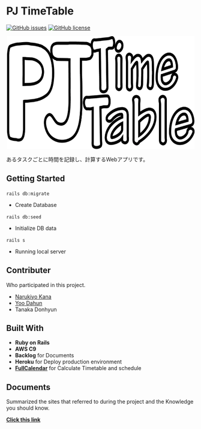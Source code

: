 # PJ TimeTable

[![GitHub issues](https://img.shields.io/github/issues/Yoodahun/PJ-TimeTable)](https://github.com/Yoodahun/PJ-TimeTable/issues)
[![GitHub license](https://img.shields.io/github/license/Yoodahun/PJ-TimeTable?style=flat-square)](https://github.com/Yoodahun/PJ-TimeTable/blob/master/LICENSE.txt)



<p align="center">
  <img width="500" height="300" src="app/assets/images/pjTimeTable.png">
</p>













あるタスクごとに時間を記録し、計算するWebアプリです。



## Getting Started

`rails db:migrate`

- Create Database

`rails db:seed`

- Initialize DB data

`rails s`

- Running local server



## Contributer

Who participated in this project.

- [Narukiyo Kana](https://github.com/kana0228)
- [Yoo Dahun](https://github.com/Yoodahun)
- Tanaka Donhyun



## Built With

- **Ruby on Rails**
- **AWS C9**
- **Backlog** for Documents
- **Heroku** for Deploy production environment
- **[FullCalendar](https://fullcalendar.io/)** for Calculate Timetable and schedule



## Documents

Summarized the sites that referred to during the project and the Knowledge you should know.

**[Click this link](Documents/README.md)**





